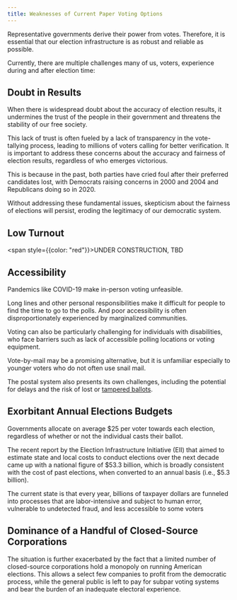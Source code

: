 ```yaml
---
title: Weaknesses of Current Paper Voting Options
---
```


Representative governments derive their power from votes. Therefore, it is essential that our election infrastructure is as robust and reliable as possible.

Currently, there are multiple challenges many of us, voters, experience during and after election time:

## Doubt in Results

When there is widespread doubt about the accuracy of election results, it undermines the trust of the people in their government and threatens the stability of our free society.

This lack of trust is often fueled by a lack of transparency in the vote-tallying process, leading to millions of voters calling for better verification. It is important to address these concerns about the accuracy and fairness of election results, regardless of who emerges victorious.

This is because in the past, both parties have cried foul after their preferred candidates lost, with Democrats raising concerns in 2000 and 2004 and Republicans doing so in 2020.

Without addressing these fundamental issues, skepticism about the fairness of elections will persist, eroding the legitimacy of our democratic system.

## Low Turnout

<span style={{color: "red"}}>UNDER CONSTRUCTION, TBD</span>

## Accessibility

Pandemics like COVID-19 make in-person voting unfeasible.

Long lines and other personal responsibilities make it difficult for people to find the time to go to the polls. And poor accessibility is often disproportionately experienced by marginalized communities.

Voting can also be particularly challenging for individuals with disabilities, who face barriers such as lack of accessible polling locations or voting equipment.

Vote-by-mail may be a promising alternative, but it is unfamiliar especially to younger voters who do not often use snail mail.

The postal system also presents its own challenges, including the potential for delays and the risk of lost or [tampered ballots](https://en.wikipedia.org/wiki/Postal_censorship).

## Exorbitant Annual Elections Budgets

Governments allocate on average $25 per voter towards each election, regardless of whether or not the individual casts their ballot.

​​The recent report by the Election Infrastructure Initiative (EII) that aimed to estimate state and local costs to conduct elections over the next decade came up with a national figure of $53.3 billion, which is broadly consistent with the cost of past elections, when converted to an annual basis (i.e., $5.3 billion).

The current state is that every year, billions of taxpayer dollars are funneled into processes that are labor-intensive and subject to human error, vulnerable to undetected fraud, and less accessible to some voters

## Dominance of a Handful of Closed-Source Corporations

The situation is further exacerbated by the fact that a limited number of closed-source corporations hold a monopoly on running American elections. This allows a select few companies to profit from the democratic process, while the general public is left to pay for subpar voting systems and bear the burden of an inadequate electoral experience.
